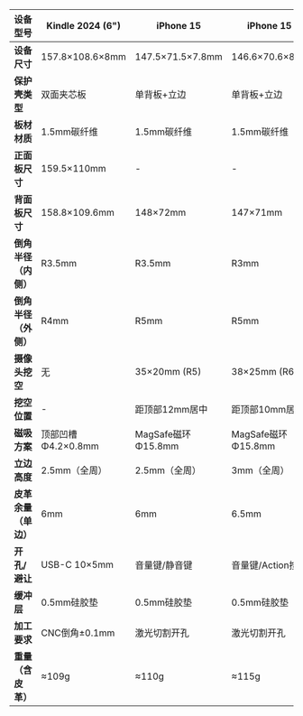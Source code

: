 | 设备型号               | Kindle 2024 (6")       | iPhone 15             | iPhone 15 Pro         | iPad Pro 11" (M1)     |
|------------------------|------------------------|-----------------------|-----------------------|-----------------------|
| **设备尺寸**           | 157.8×108.6×8mm       | 147.5×71.5×7.8mm     | 146.6×70.6×8.25mm    | 247.6×178.5×5.9mm    |
| **保护壳类型**         | 双面夹芯板             | 单背板+立边           | 单背板+立边           | 双面夹芯板            |
| **板材材质**           | 1.5mm碳纤维            | 1.5mm碳纤维           | 1.5mm碳纤维           | 2mm碳纤维             |
| **正面板尺寸**         | 159.5×110mm           | -                    | -                    | 250×181mm            |
| **背面板尺寸**         | 158.8×109.6mm         | 148×72mm             | 147×71mm             | 249×180mm            |
| **倒角半径（内侧）**   | R3.5mm                | R3.5mm               | R3mm                 | R6mm                 |
| **倒角半径（外侧）**   | R4mm                  | R5mm                 | R5mm                 | R8mm                 |
| **摄像头挖空**         | 无                    | 35×20mm (R5)         | 38×25mm (R6)         | 45×30mm (R8)         |
| **挖空位置**           | -                     | 距顶部12mm居中        | 距顶部10mm居中        | 距顶部15mm居中        |
| **磁吸方案**           | 顶部凹槽Φ4.2×0.8mm    | MagSafe磁环Φ15.8mm   | MagSafe磁环Φ15.8mm   | 底部MagSafe+侧边避让 |
| **立边高度**           | 2.5mm（全周）         | 2.5mm（全周）        | 3mm（全周）          | 4mm（顶/底）+3mm（侧）|
| **皮革余量（单边）**   | 6mm                   | 6mm                  | 6.5mm                | 9mm（顶/底）+8mm（侧）|
| **开孔/避让**          | USB-C 10×5mm          | 音量键/静音键        | 音量键/Action按钮     | Type-C 14×8mm        |
| **缓冲层**             | 0.5mm硅胶垫           | 0.5mm硅胶垫          | 0.5mm硅胶垫          | 1mm EVA泡棉          |
| **加工要求**           | CNC倒角±0.1mm         | 激光切割开孔          | 激光切割开孔          | CNC整体成型          |
| **重量（含皮革）**     | ≈109g                 | ≈110g                | ≈115g                | ≈450g                |
